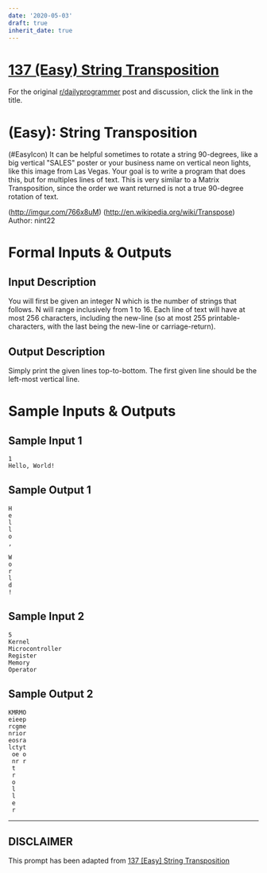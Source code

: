 ```yaml
---
date: '2020-05-03'
draft: true
inherit_date: true
---
```


# [137 (Easy) String Transposition](https://www.reddit.com/r/dailyprogrammer/comments/1m1jam/081313_challenge_137_easy_string_transposition/)

For the original [r/dailyprogrammer](https://www.reddit.com/r/dailyprogrammer/) post and discussion, click the link in the title.

#  (Easy): String Transposition
(#EasyIcon)
It can be helpful sometimes to rotate a string 90-degrees, like a big vertical "SALES" poster or your business name on vertical neon lights, like this image from Las Vegas. Your goal is to write a program that does this, but for multiples lines of text. This is very similar to a Matrix Transposition, since the order we want returned is not a true 90-degree rotation of text.

(http://imgur.com/766x8uM)
(http://en.wikipedia.org/wiki/Transpose)
Author: nint22

# Formal Inputs & Outputs
## Input Description
You will first be given an integer N which is the number of strings that follows. N will range inclusively from 1 to 16. Each line of text will have at most 256 characters, including the new-line (so at most 255 printable-characters, with the last being the new-line or carriage-return).

## Output Description
Simply print the given lines top-to-bottom. The first given line should be the left-most vertical line.

# Sample Inputs & Outputs
## Sample Input 1

```
1
Hello, World!
```
## Sample Output 1

```
H
e
l
l
o
,

W
o
r
l
d
!
```
## Sample Input 2

```
5
Kernel
Microcontroller
Register
Memory
Operator
```
## Sample Output 2

```
KMRMO
eieep
rcgme
nrior
eosra
lctyt
 oe o
 nr r
 t
 r
 o
 l
 l
 e
 r
```

----
## **DISCLAIMER**
This prompt has been adapted from [137 [Easy] String Transposition](https://www.reddit.com/r/dailyprogrammer/comments/1m1jam/081313_challenge_137_easy_string_transposition/
)
